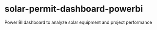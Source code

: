 # solar-permit-dashboard-powerbi
Power BI dashboard to analyze solar equipment and project performance

